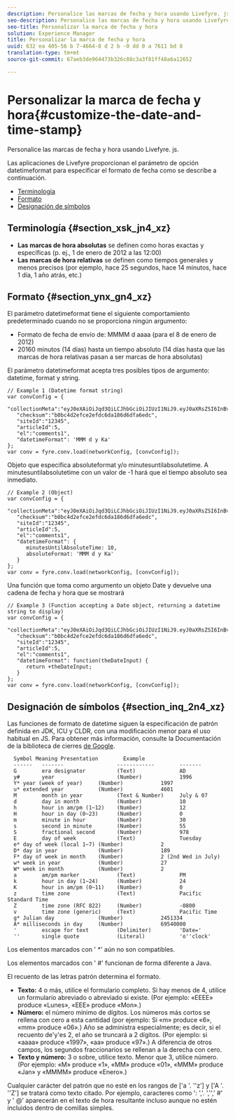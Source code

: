 ```yaml
---
description: Personalice las marcas de fecha y hora usando Livefyre. js.
seo-description: Personalice las marcas de fecha y hora usando Livefyre. js.
seo-title: Personalizar la marca de fecha y hora
solution: Experience Manager
title: Personalizar la marca de fecha y hora
uuid: 632 ea 405-56 b 7-4664-8 d 2 b -0 dd 0 a 7611 bd 8
translation-type: tm+mt
source-git-commit: 67aeb3de964473b326c88c3a3f81ff48a6a12652

---
```



# Personalizar la marca de fecha y hora{#customize-the-date-and-time-stamp}

Personalice las marcas de fecha y hora usando Livefyre. js.

Las aplicaciones de Livefyre proporcionan el parámetro de opción datetimeformat para especificar el formato de fecha como se describe a continuación.

* [Terminología](#c_date_time_stamp/section_xsk_jn4_xz)
* [Formato](#c_date_time_stamp/section_ynx_gn4_xz)
* [Designación de símbolos](#c_date_time_stamp/section_inq_2n4_xz)

## Terminología {#section_xsk_jn4_xz}

* **Las marcas de hora absolutas** se definen como horas exactas y específicas (p. ej., 1 de enero de 2012 a las 12:00)
* **Las marcas de hora relativas** se definen como tiempos generales y menos precisos (por ejemplo, hace 25 segundos, hace 14 minutos, hace 1 día, 1 año atrás, etc.)

## Formato {#section_ynx_gn4_xz}

El parámetro datetimeformat tiene el siguiente comportamiento predeterminado cuando no se proporciona ningún argumento:

* Formato de fecha de envío de: MMMM d aaaa (para el 8 de enero de 2012)
* 20160 minutos (14 días) hasta un tiempo absoluto (14 días hasta que las marcas de hora relativas pasan a ser marcas de hora absolutas)

El parámetro datetimeformat acepta tres posibles tipos de argumento: datetime, format y string.

```
// Example 1 (Datetime format string)  
var convConfig = { 
   "collectionMeta":"eyJ0eXAiOiJqd3QiLCJhbGciOiJIUzI1NiJ9.eyJ0aXRsZSI6InBvc3QgMiIsInVybCI6Imh0dHA6XC9cL29yYW5nZXNhcmVncmVhdC5jb21cL3VzZWExcDcwXzEyXC8_cD01IiwidGFncyI6IiIsImNoZWNrc3VtIjoiYjBiYzRkMmVmY2UyZWZkYzZkYTE4NmQ2ZGZhNmVkYzAiLCJhcnRpY2xlSWQiOjV9.XZJTJgwpiFZCQ6dv8vvl91sMbFSJndzZPTHhmtOaImo", 
   "checksum":"b0bc4d2efce2efdc6da186d6dfa6edc", 
   "siteId":"12345", 
   "articleId":5, 
   "el":"comments1", 
   "datetimeFormat": 'MMM d y Ka' 
}; 
var conv = fyre.conv.load(networkConfig, [convConfig]);
```

Objeto que especifica absoluteformat y/o minutesuntilabsolutetime. A minutesuntilabsolutetime con un valor de -1 hará que el tiempo absoluto sea inmediato.

```
// Example 2 (Object)  
var convConfig = { 
   "collectionMeta":"eyJ0eXAiOiJqd3QiLCJhbGciOiJIUzI1NiJ9.eyJ0aXRsZSI6InBvc3QgMiIsInVybCI6Imh0dHA6XC9cL29yYW5nZXNhcmVncmVhdC5jb21cL3VzZWExcDcwXzEyXC8_cD01IiwidGFncyI6IiIsImNoZWNrc3VtIjoiYjBiYzRkMmVmY2UyZWZkYzZkYTE4NmQ2ZGZhNmVkYzAiLCJhcnRpY2xlSWQiOjV9.XZJTJgwpiFZCQ6dv8vvl91sMbFSJndzZPTHhmtOaImo", 
   "checksum":"b0bc4d2efce2efdc6da186d6dfa6edc", 
   "siteId":"12345", 
   "articleId":5, 
   "el":"comments1", 
   "datetimeFormat": { 
      minutesUntilAbsoluteTime: 10, 
      absoluteFormat: 'MMM d y Ka' 
   } 
};  
var conv = fyre.conv.load(networkConfig, [convConfig]);
```

Una función que toma como argumento un objeto Date y devuelve una cadena de fecha y hora que se mostrará

```
// Example 3 (Function accepting a Date object, returning a datetime string to display) 
var convConfig = { 
   "collectionMeta":"eyJ0eXAiOiJqd3QiLCJhbGciOiJIUzI1NiJ9.eyJ0aXRsZSI6InBvc3QgMiIsInVybCI6Imh0dHA6XC9cL29yYW5nZXNhcmVncmVhdC5jb21cL3VzZWExcDcwXzEyXC8_cD01IiwidGFncyI6IiIsImNoZWNrc3VtIjoiYjBiYzRkMmVmY2UyZWZkYzZkYTE4NmQ2ZGZhNmVkYzAiLCJhcnRpY2xlSWQiOjV9.XZJTJgwpiFZCQ6dv8vvl91sMbFSJndzZPTHhmtOaImo", 
   "checksum":"b0bc4d2efce2efdc6da186d6dfa6edc", 
   "siteId":"12345", 
   "articleId":5, 
   "el":"comments1", 
   "datetimeFormat": function(theDateInput) { 
      return +theDateInput; 
   } 
};  
var conv = fyre.conv.load(networkConfig, [convConfig]);
```

## Designación de símbolos {#section_inq_2n4_xz}

Las funciones de formato de datetime siguen la especificación de patrón definida en JDK, ICU y CLDR, con una modificación menor para el uso habitual en JS. Para obtener más información, consulte la Documentación de la biblioteca de cierres [de Google](https://developers.google.com/closure/library/docs/overview).

```
  Symbol Meaning Presentation        Example 
  ------   -------                 ------------        ------- 
  G        era designator          (Text)              AD 
  y#       year                    (Number)            1996 
  Y* year (week of year)     (Number)            1997 
  u* extended year           (Number)            4601 
  M        month in year           (Text & Number)     July & 07 
  d        day in month            (Number)            10 
  h        hour in am/pm (1~12)    (Number)            12 
  H        hour in day (0~23)      (Number)            0 
  m        minute in hour          (Number)            30 
  s        second in minute        (Number)            55 
  S        fractional second       (Number)            978 
  E        day of week             (Text)              Tuesday 
  e* day of week (local 1~7) (Number)            2 
  D* day in year             (Number)            189 
  F* day of week in month    (Number)            2 (2nd Wed in July) 
  w* week in year            (Number)            27 
  W* week in month           (Number)            2 
  a        am/pm marker            (Text)              PM 
  k        hour in day (1~24)      (Number)            24 
  K        hour in am/pm (0~11)    (Number)            0 
  z        time zone               (Text)              Pacific Standard Time 
  Z        time zone (RFC 822)     (Number)            -0800 
  v        time zone (generic)     (Text)              Pacific Time 
  g* Julian day              (Number)            2451334 
  A* milliseconds in day     (Number)            69540000 
  '        escape for text         (Delimiter)         'Date=' 
  ''       single quote            (Literal)           'o''clock'
```

Los elementos marcados con &#39; *&#39; aún no son compatibles.

Los elementos marcados con &#39; #&#39; funcionan de forma diferente a Java.

El recuento de las letras patrón determina el formato.

* **Texto:** 4 o más, utilice el formulario completo. Si hay menos de 4, utilice un formulario abreviado o abreviado si existe. (Por ejemplo: «EEEE» produce «Lunes», «EEE» produce «Mon».)
* **Número:** el número mínimo de dígitos. Los números más cortos se rellena con cero a esta cantidad (por ejemplo: Si «m» produce «6», «mm» produce «06».) Año se administra especialmente; es decir, si el recuento de&#39;y&#39;es 2, el año se truncará a 2 dígitos. (Por ejemplo: si «aaaa» produce «1997», «aa» produce «97».) A diferencia de otros campos, los segundos fraccionarios se rellenan a la derecha con cero.
* **Texto y número:** 3 o sobre, utilice texto. Menor que 3, utilice número. (Por ejemplo: «M» produce «1», «MM» produce «01», «MMM» produce «Jan» y «MMMM» produce «Enero».)

Cualquier carácter del patrón que no esté en los rangos de [&#39;a &#39;. &#39;&#39;z&#39;] y [&#39;A &#39;. &#39;&#39;Z&#39;] se tratará como texto citado. Por ejemplo, caracteres como &#39;: &#39;,&#39;. &#39;,&#39;&#39;,&#39; #&#39; y &#39; @&#39; aparecerán en el texto de hora resultante incluso aunque no estén incluidos dentro de comillas simples.

